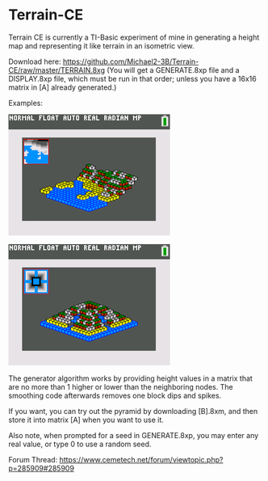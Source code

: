 # Terrain-CE
Terrain CE is currently a TI-Basic experiment of mine in generating a height map and representing it like terrain in an isometric view.

Download here: https://github.com/Michael2-3B/Terrain-CE/raw/master/TERRAIN.8xg
(You will get a GENERATE.8xp file and a DISPLAY.8xp file, which must be run in that order; unless you have a 16x16 matrix in [A] already generated.)

Examples:

![Isometric Beach Terrain](https://raw.githubusercontent.com/Michael2-3B/Terrain-CE/master/screenshots/beach.png)

![Isometric Pyramid Terrain](https://raw.githubusercontent.com/Michael2-3B/Terrain-CE/master/screenshots/pyramid.png)

The generator algorithm works by providing height values in a matrix that are no more than 1 higher or lower than the neighboring nodes.
The smoothing code afterwards removes one block dips and spikes.

If you want, you can try out the pyramid by downloading [B].8xm, and then store it into matrix [A] when you want to use it.

Also note, when prompted for a seed in GENERATE.8xp, you may enter any real value, or type 0 to use a random seed.

Forum Thread:
https://www.cemetech.net/forum/viewtopic.php?p=285909#285909
